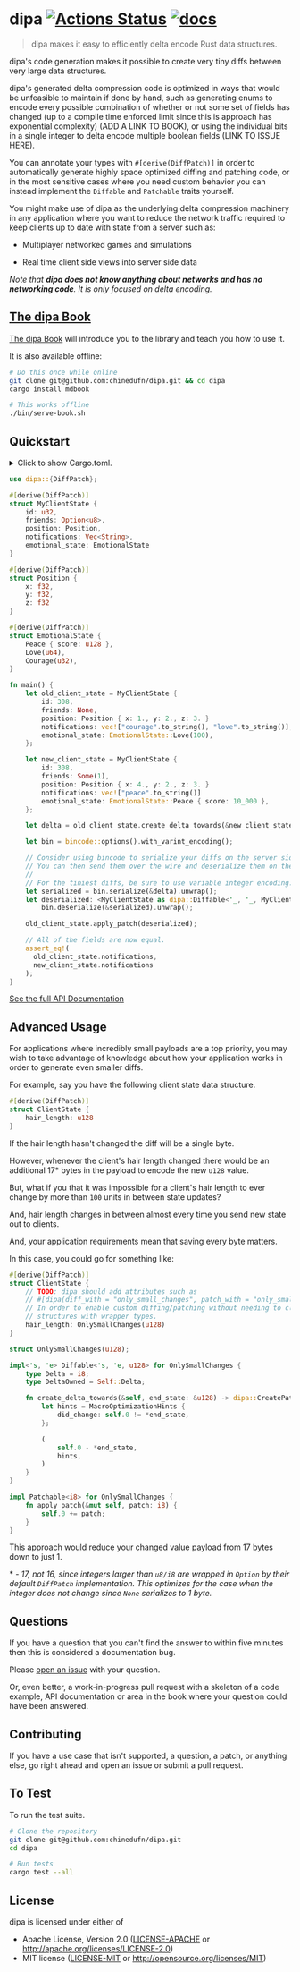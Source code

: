 # dipa [![Actions Status](https://github.com/chinedufn/dipa/workflows/test/badge.svg)](https://github.com/chinedufn/dipa/actions) [![docs](https://docs.rs/dipa/badge.svg)](https://docs.rs/dipa)

> dipa makes it easy to efficiently delta encode Rust data structures.

dipa's code generation makes it possible to create very tiny diffs between very large data structures.

dipa's generated delta compression code is optimized in ways that would be unfeasible to maintain
if done by hand, such as generating enums to encode every possible combination of whether or not some set
of fields has changed (up to a compile time enforced limit since this is approach has exponential complexity) (ADD A LINK TO BOOK),
or using the individual bits in a single integer to delta encode multiple boolean fields (LINK TO ISSUE HERE).

You can annotate your types with `#[derive(DiffPatch)]` in order to automatically generate
highly space optimized diffing and patching code, or in the most sensitive cases
where you need custom behavior you can instead implement the `Diffable` and `Patchable` traits yourself.

You might make use of dipa as the underlying delta compression machinery in any application where
you want to reduce the network traffic required to keep clients up to date with state from a server such as:

- Multiplayer networked games and simulations

- Real time client side views into server side data

_Note that **dipa does not know anything about networks and has no networking code**.
It is only focused on delta encoding._

## [The dipa Book][book]

[The dipa Book][book] will introduce you to the library and teach you how to use it.

It is also available offline:

```sh
# Do this once while online
git clone git@github.com:chinedufn/dipa.git && cd dipa
cargo install mdbook

# This works offline
./bin/serve-book.sh
```

## Quickstart

<details>
<summary>
Click to show Cargo.toml.
</summary>

```toml
[dependencies]

bincode = "1"
dipa = { version = "0.1", features = ["derive"] }
serde = { version = "1", features = ["derive"] }
```
</details>
<p></p>

```rust
use dipa::{DiffPatch};

#[derive(DiffPatch)]
struct MyClientState {
    id: u32,
    friends: Option<u8>,
    position: Position,
    notifications: Vec<String>,
	emotional_state: EmotionalState
}

#[derive(DiffPatch)]
struct Position {
    x: f32,
    y: f32,
    z: f32
}

#[derive(DiffPatch)]
struct EmotionalState {
    Peace { score: u128 },
    Love(u64),
    Courage(u32),
}

fn main() {
    let old_client_state = MyClientState {
        id: 308,
        friends: None,
        position: Position { x: 1., y: 2., z: 3. }
        notifications: vec!["courage".to_string(), "love".to_string()],
        emotional_state: EmotionalState::Love(100),
    };

    let new_client_state = MyClientState {
        id: 308,
        friends: Some(1),
        position: Position { x: 4., y: 2., z: 3. }
        notifications: vec!["peace".to_string()]
        emotional_state: EmotionalState::Peace { score: 10_000 },
    };

    let delta = old_client_state.create_delta_towards(&new_client_state);

    let bin = bincode::options().with_varint_encoding();

    // Consider using bincode to serialize your diffs on the server side.
    // You can then send them over the wire and deserialize them on the client side.
    //
    // For the tiniest diffs, be sure to use variable integer encoding.
    let serialized = bin.serialize(&delta).unwrap();
    let deserialized: <MyClientState as dipa::Diffable<'_, '_, MyClientState>::DeltaOwned = 
        bin.deserialize(&serialized).unwrap();

    old_client_state.apply_patch(deserialized);

    // All of the fields are now equal.
    assert_eq!(
      old_client_state.notifications,
      new_client_state.notifications
    );
}
```

[See the full API Documentation](https://docs.rs/dipa)

## Advanced Usage

For applications where incredibly small payloads are a top priority, you may wish to take advantage of knowledge about how your application works in order to 
generate even smaller diffs.

For example, say you have the following client state data structure.

```rust
#[derive(DiffPatch)]
struct ClientState {
    hair_length: u128
}
```

If the hair length hasn't changed the diff will be a single byte.

However, whenever the client's hair length changed there would be an additional 17\* bytes in the payload to encode the new `u128` value.

But, what if you that it was impossible for a client's hair length to ever change by more than `100` units in between state updates?

And, hair length changes in between almost every time you send new state out to clients.

And, your application requirements mean that saving every byte matters.

In this case, you could go for something like:

```rust
#[derive(DiffPatch)]
struct ClientState {
    // TODO: dipa should add attributes such as
    // #[dipa(diff_with = "only_small_changes", patch_with = "only_small_changes")]
    // In order to enable custom diffing/patching without needing to clutter your data
    // structures with wrapper types.
    hair_length: OnlySmallChanges(u128)
}

struct OnlySmallChanges(u128);

impl<'s, 'e> Diffable<'s, 'e, u128> for OnlySmallChanges {
    type Delta = i8;
    type DeltaOwned = Self::Delta;

    fn create_delta_towards(&self, end_state: &u128) -> dipa::CreatePatchTowardsReturn<Self::Delta> {
        let hints = MacroOptimizationHints {
            did_change: self.0 != *end_state,
        };

        (
            self.0 - *end_state,
            hints,
        )
    }
}

impl Patchable<i8> for OnlySmallChanges {
    fn apply_patch(&mut self, patch: i8) {
        self.0 += patch;
    }
}
```

This approach would reduce your changed value payload from 17 bytes down to just 1.

\* - _17, not 16, since integers larger than `u8/i8` are wrapped in `Option` by their default `DiffPatch` implementation. This optimizes for the case when the integer does not change since `None` serializes to 1 byte._

## Questions

If you have a question that you can't find the answer to within five minutes then this is considered a documentation bug.

Please [open an issue](https://github.com/chinedufn/dipa/issues/new) with your question.

Or, even better, a work-in-progress pull request with a skeleton of a code example,
API documentation or area in the book where your question could have been answered.

## Contributing

If you have a use case that isn't supported, a question, a patch, or anything else, go right ahead and open an issue or submit a pull request.

## To Test

To run the test suite.

```sh
# Clone the repository
git clone git@github.com:chinedufn/dipa.git
cd dipa

# Run tests
cargo test --all
```

## License

dipa is licensed under either of

- Apache License, Version 2.0 ([LICENSE-APACHE][apache] or http://apache.org/licenses/LICENSE-2.0)
- MIT license ([LICENSE-MIT][mit] or http://opensource.org/licenses/MIT)

[book]: https://chinedufn.github.io/dipa
[apache]: ./LICENSE-APACHE
[mit]: ./LICENSE-MIT
